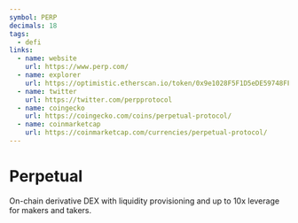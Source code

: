 ```yaml
---
symbol: PERP
decimals: 18
tags:
  - defi
links:
  - name: website
    url: https://www.perp.com/
  - name: explorer
    url: https://optimistic.etherscan.io/token/0x9e1028F5F1D5eDE59748FFceE5532509976840E0
  - name: twitter
    url: https://twitter.com/perpprotocol
  - name: coingecko
    url: https://coingecko.com/coins/perpetual-protocol/
  - name: coinmarketcap
    url: https://coinmarketcap.com/currencies/perpetual-protocol/
---
```


# Perpetual

On-chain derivative DEX with liquidity provisioning and up to 10x leverage for makers and takers.
